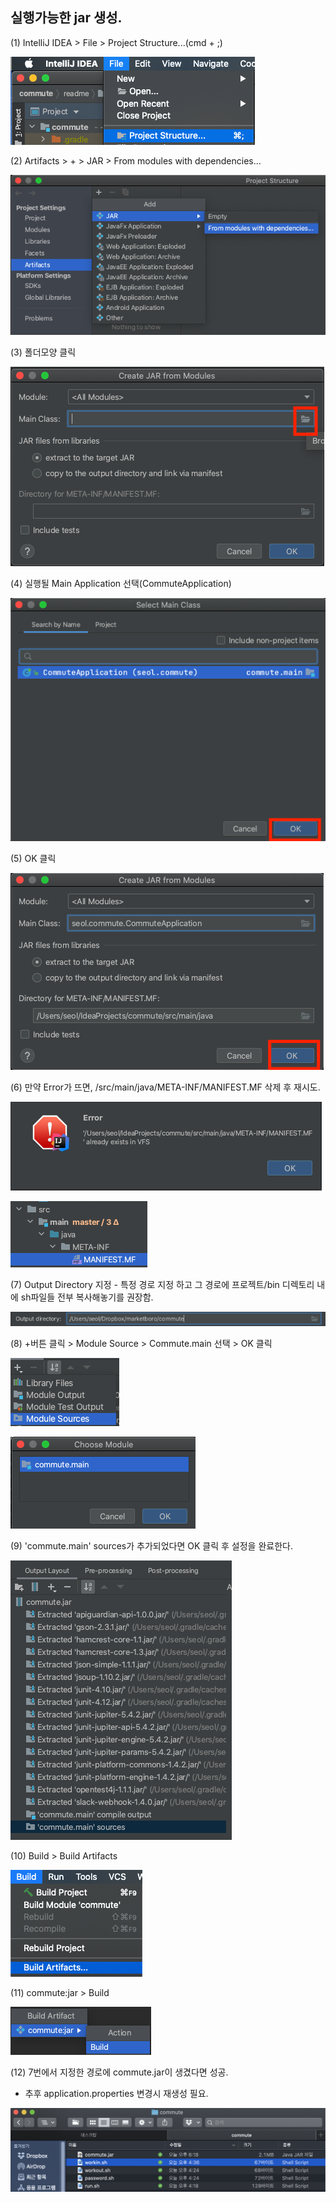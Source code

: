 ## 실행가능한 jar 생성.

(1) IntelliJ IDEA > File > Project Structure...(cmd + ;) 

![screenshot](./image/1_1.png)

(2) Artifacts > + > JAR > From modules with dependencies... 

![screenshot](./image/1_2.png)

(3) 폴더모양 클릭

![screenshot](./image/1_3.png)

(4) 실행될 Main Application 선택(CommuteApplication)

![screenshot](./image/1_4.png)

(5) OK 클릭

![screenshot](./image/1_5.png)

(6) 만약 Error가 뜨면, /src/main/java/META-INF/MANIFEST.MF 삭제 후 재시도. 

![screenshot](./image/1_6.png)

![screenshot](./image/1_7.png)

(7) Output Directory 지정
    - 특정 경로 지정 하고 그 경로에 프로젝트/bin 디렉토리 내에 sh파일들 전부 복사해놓기를 권장함.
    
![screenshot](./image/1_8.png)

(8) +버튼 클릭 > Module Source > Commute.main 선택 > OK 클릭

![screenshot](./image/1_9.png)

![screenshot](./image/1_10.png)

(9) 'commute.main' sources가 추가되었다면 OK 클릭 후 설정을 완료한다.

![screenshot](./image/1_11.png)

(10) Build > Build Artifacts  

![screenshot](./image/1_12.png)

(11) commute:jar > Build 

![screenshot](./image/1_13.png)

(12) 7번에서 지정한 경로에 commute.jar이 생겼다면 성공.
- 추후 application.properties 변경시 재생성 필요.

![screenshot](./image/1_14.png)
